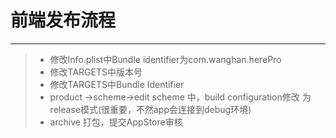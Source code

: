 # 前端发布流程
----

>* 修改Info.plist中Bundle identifier为com.wanghan.herePro
>* 修改TARGETS中版本号
>* 修改TARGETS中Bundle Identifier
>* product ->scheme->edit scheme 中，build configuration修改
为release模式(很重要，不然app会连接到debug环境)
>* archive 打包，提交AppStore审核
